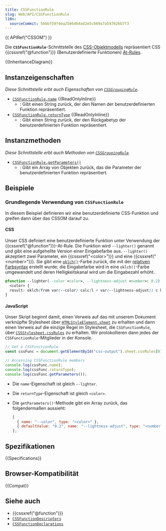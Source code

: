 ```yaml
---
title: CSSFunctionRule
slug: Web/API/CSSFunctionRule
l10n:
  sourceCommit: 56bbf59f4ea2566d64ad2e5c669a7a597626b7f3
---
```


{{ APIRef("CSSOM") }}

Die **`CSSFunctionRule`**-Schnittstelle des [CSS-Objektmodells](/de/docs/Web/API/CSS_Object_Model) repräsentiert CSS {{cssxref("@function")}} (Benutzerdefinierte Funktionen) [At-Rules](/de/docs/Web/CSS/CSS_syntax/At-rule).

{{InheritanceDiagram}}

## Instanzeigenschaften

_Diese Schnittstelle erbt auch Eigenschaften von [`CSSGroupingRule`](/de/docs/Web/API/CSSGroupingRule)._

- [`CSSFunctionRule.name`](/de/docs/Web/API/CSSFunctionRule/name) {{ReadOnlyInline}}
  - : Gibt einen String zurück, der den Namen der benutzerdefinierten Funktion repräsentiert.
- [`CSSFunctionRule.returnType`](/de/docs/Web/API/CSSFunctionRule/returnType) {{ReadOnlyInline}}
  - : Gibt einen String zurück, der den Rückgabetyp der benutzerdefinierten Funktion repräsentiert.

## Instanzmethoden

_Diese Schnittstelle erbt auch Methoden von [`CSSGroupingRule`](/de/docs/Web/API/CSSGroupingRule)._

- [`CSSFunctionRule.getParameters()`](/de/docs/Web/API/CSSFunctionRule/getParameters)
  - : Gibt ein Array von Objekten zurück, das die Parameter der benutzerdefinierten Funktion repräsentiert.

## Beispiele

### Grundlegende Verwendung von `CSSFunctionRule`

In diesem Beispiel definieren wir eine benutzerdefinierte CSS-Funktion und greifen dann über das CSSOM darauf zu.

#### CSS

Unser CSS definiert eine benutzerdefinierte Funktion unter Verwendung der {{cssxref("@function")}}-At-Rule. Die Funktion wird `--lighter()` genannt und gibt eine aufgehellte Version einer Eingabefarbe aus. `--lighter()` akzeptiert zwei Parameter, ein {{cssxref("&lt;color>")}} und eine {{cssxref("&lt;number>")}}. Sie gibt eine [`oklch()`](/de/docs/Web/CSS/color_value/oklch)-Farbe zurück, die mit der [relativen Farbsyntax](/de/docs/Web/CSS/CSS_colors/Relative_colors) erstellt wurde; die Eingabefarbe wird in eine `oklch()`-Farbe umgewandelt und deren Helligkeitskanal wird um die Eingabezahl erhöht.

```css live-sample___cssfunctionrule-basics
@function --lighter(--color <color>, --lightness-adjust <number>: 0.2) returns
  <color> {
  result: oklch(from var(--color) calc(l + var(--lightness-adjust)) c h);
}
```

#### JavaScript

Unser Skript beginnt damit, einen Verweis auf das mit unserem Dokument verknüpfte Stylesheet über [`HTMLStyleElement.sheet`](/de/docs/Web/API/HTMLStyleElement/sheet) zu erhalten und dann einen Verweis auf die einzige Regel im Stylesheet, die `CSSFunctionRule`, über [`CSSStylesheet.cssRules`](/de/docs/Web/API/CSSStyleSheet/cssRules) zu erhalten. Wir protokollieren dann jedes der `CSSFunctionRule`-Mitglieder in der Konsole.

```js live-sample___cssfunctionrule-basics
// Get a CSSFunctionRule
const cssFunc = document.getElementById("css-output").sheet.cssRules[0];

// Accessing CSSFunctionRule members
console.log(cssFunc.name);
console.log(cssFunc.returnType);
console.log(cssFunc.getParameters());
```

- Die `name`-Eigenschaft ist gleich `--lighter`.
- Die `returnType`-Eigenschaft ist gleich `<color>`.
- Die `getParameters()`-Methode gibt ein Array zurück, das folgendermaßen aussieht:

  ```js
  [
    { name: "--color", type: "<color>" },
    { defaultValue: "0.2", name: "--lightness-adjust", type: "<number>" },
  ];
  ```

## Spezifikationen

{{Specifications}}

## Browser-Kompatibilität

{{Compat}}

## Siehe auch

- {{cssxref("@function")}}
- [`CSSFunctionDescriptors`](/de/docs/Web/API/CSSFunctionDescriptors)
- [`CSSFunctionDeclarations`](/de/docs/Web/API/CSSFunctionDeclarations)
